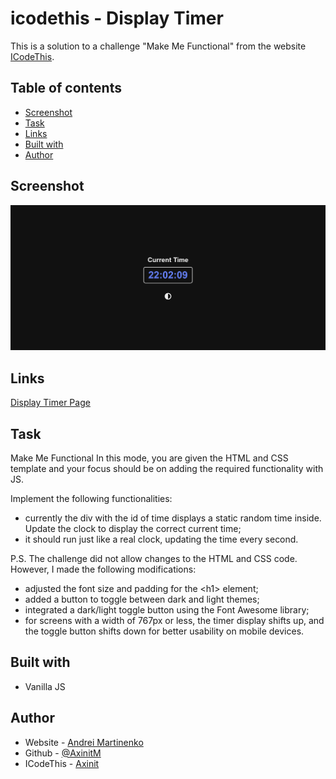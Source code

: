 # icodethis - Display Timer

This is a solution to a challenge "Make Me Functional" from the website [ICodeThis](https://icodethis.com/modes/functional/570).

## Table of contents
- [Screenshot](#screenshot)
- [Task](#task)
- [Links](#links)
- [Built with](#built-with)
- [Author](#author)

## Screenshot

![](screenshot.png)

## Links

[Display Timer Page](https://axinitm.github.io/icodethis---Display-Timer/)

## Task

Make Me Functional
In this mode, you are given the HTML and CSS template and your focus should be on adding the required functionality with JS.

Implement the following functionalities:
- currently the div with the id of time displays a static random time inside. Update the clock to display the correct current time;
- it should run just like a real clock, updating the time every second.

P.S. The challenge did not allow changes to the HTML and CSS code. However, I made the following modifications:
- adjusted the font size and padding for the &lt;h1&gt; element;
- added a button to toggle between dark and light themes;
- integrated a dark/light toggle button using the Font Awesome library;
- for screens with a width of 767px or less, the timer display shifts up, and the toggle button shifts down for better usability on mobile devices.

## Built with

- Vanilla JS

## Author

- Website - [Andrei Martinenko](https://www.frontender.biz)
- Github - [@AxinitM](https://github.com/AxinitM)
- ICodeThis - [Axinit](https://icodethis.com/Axinit)
